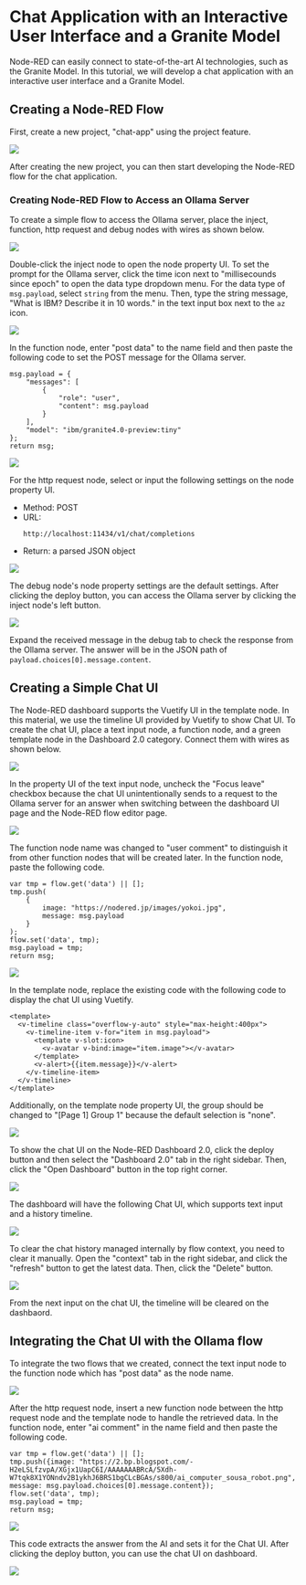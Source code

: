 # Chat Application with an Interactive User Interface and a Granite Model

Node-RED can easily connect to state-of-the-art AI technologies, such as the Granite Model. In this tutorial, we will develop a chat application with an interactive user interface and a Granite Model.
<!--
## Installing Ollama (Not required in hands-on)
To use Granite Model with Node-RED, firstly you need to install Ollama, a HTTP server to provide APIs to use AI models. To install Ollama in the Linux environment, input the following command on your terminal.

```
curl -fsSL https://ollama.com/install.sh | sh
```

After the installation process, you can use the `ollama` command in your environment. To download the Granite model into your Ollama, type the `ollama pull command` as flows.

```
ollama pull ibm/granite4.0-preview:tiny
```

In this case, the command will download the Granite 4.0 tiny model. It takes few minutes to download the model file. After the command process is finished, run the `ollama serve` command.

```
ollama serve
```

Now, on your PC, the REST API has been available. This REST API is compatible API of the OpenAI. Therefore, we can use the common way to connect to the REST API.

### Installing Node-RED dashbaord 2.0 (Not required in the hands-on)

To ceate the user interface of the Chat application, Node-RED Dashboard 2.0 is needed. To install Node-RED 2.0, open the "User Settings" from the "Manage Palette" of the top-right menu in the Node-RED flow editor. 

Select "Install" tab, to open the for the node installation. After typing the `@flowfuse/node-red-dashboard` in the search box, the target node item will be filtered on the below list. Click the `install` button of the `@flowfuse/node-red-dashboard` to install the Node-RED dashbaord 2.0 into your Node-RED environment.
After the installation, you can see the dashboard nodes on the left palette of the Node-RED flow editor.
-->
## Creating a Node-RED Flow
First, create a new project, "chat-app" using the project feature.

![](images/createchatapp.png)

After creating the new project, you can then start developing the Node-RED flow for the chat application.

### Creating Node-RED Flow to Access an Ollama Server
To create a simple flow to access the Ollama server, place the inject, function, http request and debug nodes with wires as shown below.

![](images/flow4ollama.png)

Double-click the inject node to open the node property UI. To set the prompt for the Ollama server, click the time icon next to "millisecounds since epoch" to open the data type dropdown menu. For the data type of `msg.payload`, select `string` from the menu. Then, type the string message, "What is IBM? Describe it in 10 words." in the text input box next to the `az` icon.

![](images/inject4ollama.png)

In the function node, enter "post data" to the name field and then paste the following code to set the POST message for the Ollama server.

```
msg.payload = {
    "messages": [
        {
            "role": "user",
            "content": msg.payload
        }
    ],
    "model": "ibm/granite4.0-preview:tiny"
};
return msg;
```
![](images/function4ollama.png)

For the http request node, select or input the following settings on the node property UI.
- Method: POST
- URL:
  ```
  http://localhost:11434/v1/chat/completions
  ```
- Return: a parsed JSON object

![](images/httprequest.png)

The debug node's node property settings are the default settings. After clicking the deploy button, you can access the Ollama server by clicking the inject node's left button.

![](images/whatisibm.png)

Expand the received message in the debug tab to check the response from the Ollama server. The answer will be in the JSON path of `payload.choices[0].message.content`.

## Creating a Simple Chat UI
The Node-RED dashboard supports the Vuetify UI in the template node. In this material, we use the timeline UI provided by Vuetify to show Chat UI.
To create the chat UI, place a text input node, a function node, and a green template node in the Dashboard 2.0 category. Connect them with wires as shown below.

![](images/flow4simplechatui.png)

In the property UI of the text input node, uncheck the "Focus leave" checkbox because the chat UI unintentionally sends to a request to the Ollama server for an answer when switching between the dashboard UI page and the  Node-RED flow editor page.

![](images/focusleave.png)

The function node name was changed to "user comment" to distinguish it from other function nodes that will be created later. In the function node, paste the following code.

```
var tmp = flow.get('data') || [];
tmp.push(
    {
        image: "https://nodered.jp/images/yokoi.jpg",
        message: msg.payload
    }
);
flow.set('data', tmp);
msg.payload = tmp;
return msg;
```

![](images/function4simplechatui.png)

In the template node, replace the existing code with the following code to display the chat UI using Vuetify.

```
<template>
  <v-timeline class="overflow-y-auto" style="max-height:400px">
    <v-timeline-item v-for="item in msg.payload">
      <template v-slot:icon>
        <v-avatar v-bind:image="item.image"></v-avatar>
      </template>
      <v-alert>{{item.message}}</v-alert>
    </v-timeline-item>
  </v-timeline>
</template>
```

Additionally, on the template node property UI, the group should be changed to "[Page 1] Group 1" because the default selection is "none".

![](images/template4chatui.png)

To show the chat UI on the Node-RED Dashboard 2.0, click the deploy button and then select the "Dashboard 2.0" tab in the right sidebar. Then, click the "Open Dashboard" button in the top right corner.

![](images/button2dashboard.png)

The dashboard will have the following Chat UI, which supports text input and a history timeline.

![](images/simplechatui.png)

To clear the chat history managed internally by flow context, you need to clear it manually. Open the "context" tab in the right sidebar, and click the "refresh" button to get the latest data. Then, click the "Delete" button.

![](images/clearcontext.png)

From the next input on the chat UI, the timeline will be cleared on the dashbaord.

## Integrating the Chat UI with the Ollama flow
To integrate the two flows that we created, connect the text input node to the function node which has "post data" as the node name. 

![](images/flow4chatapp.png)

After the http request node, insert a new function node between the http request node and the template node to handle the retrieved data. In the function node, enter "ai comment" in the name field and then paste the following code.

```
var tmp = flow.get('data') || [];
tmp.push({image: "https://2.bp.blogspot.com/-H2eLSLfzvpA/XGjx1UapC6I/AAAAAAABRcA/5Xdh-W7tqk8X1YONndv2B1ykhJ6BRS1bgCLcBGAs/s800/ai_computer_sousa_robot.png", message: msg.payload.choices[0].message.content});
flow.set('data', tmp);
msg.payload = tmp;
return msg;
```
![](images/function4simplechatui2.png)

This code extracts the answer from the AI and sets it for the Chat UI. After clicking the deploy button, you can use the chat UI on dashboard.

![](images/chatapp.png)
